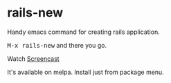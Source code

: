 rails-new
=========

Handy emacs command for creating rails application.

<kbd>M-x rails-new</kbd> and there you go.

Watch [Screencast](https://www.youtube.com/watch?v=oIhjNkAN7iE)

It's available on melpa.
Install just from package menu.
